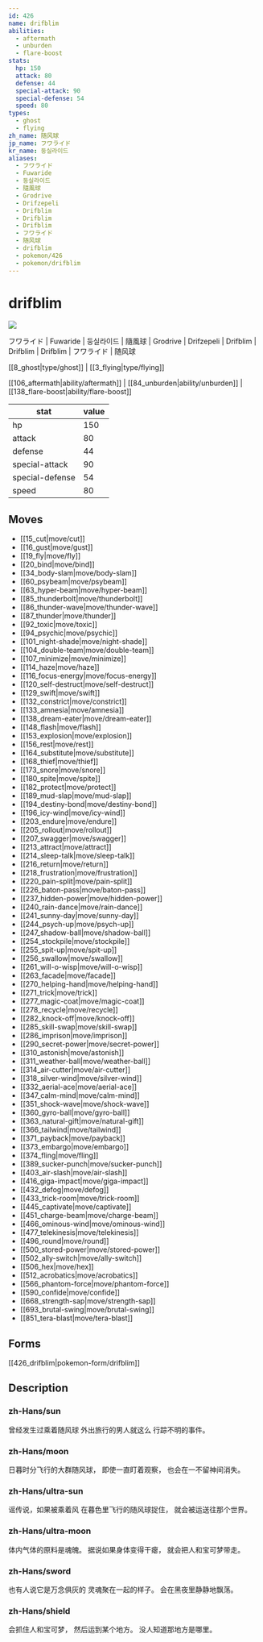 ```yaml
---
id: 426
name: drifblim
abilities:
  - aftermath
  - unburden
  - flare-boost
stats:
  hp: 150
  attack: 80
  defense: 44
  special-attack: 90
  special-defense: 54
  speed: 80
types:
  - ghost
  - flying
zh_name: 随风球
jp_name: フワライド
kr_name: 둥실라이드
aliases:
  - フワライド
  - Fuwaride
  - 둥실라이드
  - 隨風球
  - Grodrive
  - Drifzepeli
  - Drifblim
  - Drifblim
  - Drifblim
  - フワライド
  - 随风球
  - drifblim
  - pokemon/426
  - pokemon/drifblim
---
```

# drifblim

![](https://raw.githubusercontent.com/PokeAPI/sprites/master/sprites/pokemon/426.png)

フワライド | Fuwaride | 둥실라이드 | 隨風球 | Grodrive | Drifzepeli | Drifblim | Drifblim | Drifblim | フワライド | 随风球

[[8_ghost|type/ghost]] | [[3_flying|type/flying]]

[[106_aftermath|ability/aftermath]] | [[84_unburden|ability/unburden]] | [[138_flare-boost|ability/flare-boost]]

|stat|value|
|---|---|
|hp|150|
|attack|80|
|defense|44|
|special-attack|90|
|special-defense|54|
|speed|80|


## Moves

- [[15_cut|move/cut]]
- [[16_gust|move/gust]]
- [[19_fly|move/fly]]
- [[20_bind|move/bind]]
- [[34_body-slam|move/body-slam]]
- [[60_psybeam|move/psybeam]]
- [[63_hyper-beam|move/hyper-beam]]
- [[85_thunderbolt|move/thunderbolt]]
- [[86_thunder-wave|move/thunder-wave]]
- [[87_thunder|move/thunder]]
- [[92_toxic|move/toxic]]
- [[94_psychic|move/psychic]]
- [[101_night-shade|move/night-shade]]
- [[104_double-team|move/double-team]]
- [[107_minimize|move/minimize]]
- [[114_haze|move/haze]]
- [[116_focus-energy|move/focus-energy]]
- [[120_self-destruct|move/self-destruct]]
- [[129_swift|move/swift]]
- [[132_constrict|move/constrict]]
- [[133_amnesia|move/amnesia]]
- [[138_dream-eater|move/dream-eater]]
- [[148_flash|move/flash]]
- [[153_explosion|move/explosion]]
- [[156_rest|move/rest]]
- [[164_substitute|move/substitute]]
- [[168_thief|move/thief]]
- [[173_snore|move/snore]]
- [[180_spite|move/spite]]
- [[182_protect|move/protect]]
- [[189_mud-slap|move/mud-slap]]
- [[194_destiny-bond|move/destiny-bond]]
- [[196_icy-wind|move/icy-wind]]
- [[203_endure|move/endure]]
- [[205_rollout|move/rollout]]
- [[207_swagger|move/swagger]]
- [[213_attract|move/attract]]
- [[214_sleep-talk|move/sleep-talk]]
- [[216_return|move/return]]
- [[218_frustration|move/frustration]]
- [[220_pain-split|move/pain-split]]
- [[226_baton-pass|move/baton-pass]]
- [[237_hidden-power|move/hidden-power]]
- [[240_rain-dance|move/rain-dance]]
- [[241_sunny-day|move/sunny-day]]
- [[244_psych-up|move/psych-up]]
- [[247_shadow-ball|move/shadow-ball]]
- [[254_stockpile|move/stockpile]]
- [[255_spit-up|move/spit-up]]
- [[256_swallow|move/swallow]]
- [[261_will-o-wisp|move/will-o-wisp]]
- [[263_facade|move/facade]]
- [[270_helping-hand|move/helping-hand]]
- [[271_trick|move/trick]]
- [[277_magic-coat|move/magic-coat]]
- [[278_recycle|move/recycle]]
- [[282_knock-off|move/knock-off]]
- [[285_skill-swap|move/skill-swap]]
- [[286_imprison|move/imprison]]
- [[290_secret-power|move/secret-power]]
- [[310_astonish|move/astonish]]
- [[311_weather-ball|move/weather-ball]]
- [[314_air-cutter|move/air-cutter]]
- [[318_silver-wind|move/silver-wind]]
- [[332_aerial-ace|move/aerial-ace]]
- [[347_calm-mind|move/calm-mind]]
- [[351_shock-wave|move/shock-wave]]
- [[360_gyro-ball|move/gyro-ball]]
- [[363_natural-gift|move/natural-gift]]
- [[366_tailwind|move/tailwind]]
- [[371_payback|move/payback]]
- [[373_embargo|move/embargo]]
- [[374_fling|move/fling]]
- [[389_sucker-punch|move/sucker-punch]]
- [[403_air-slash|move/air-slash]]
- [[416_giga-impact|move/giga-impact]]
- [[432_defog|move/defog]]
- [[433_trick-room|move/trick-room]]
- [[445_captivate|move/captivate]]
- [[451_charge-beam|move/charge-beam]]
- [[466_ominous-wind|move/ominous-wind]]
- [[477_telekinesis|move/telekinesis]]
- [[496_round|move/round]]
- [[500_stored-power|move/stored-power]]
- [[502_ally-switch|move/ally-switch]]
- [[506_hex|move/hex]]
- [[512_acrobatics|move/acrobatics]]
- [[566_phantom-force|move/phantom-force]]
- [[590_confide|move/confide]]
- [[668_strength-sap|move/strength-sap]]
- [[693_brutal-swing|move/brutal-swing]]
- [[851_tera-blast|move/tera-blast]]

## Forms



[[426_drifblim|pokemon-form/drifblim]]

## Description

### zh-Hans/sun

曾经发生过乘着随风球
外出旅行的男人就这么
行踪不明的事件。

### zh-Hans/moon

日暮时分飞行的大群随风球，
即使一直盯着观察，
也会在一不留神间消失。

### zh-Hans/ultra-sun

谣传说，如果被乘着风
在暮色里飞行的随风球捉住，
就会被运送往那个世界。

### zh-Hans/ultra-moon

体内气体的原料是魂魄。
据说如果身体变得干瘪，
就会把人和宝可梦带走。

### zh-Hans/sword

也有人说它是万念俱灰的
灵魂聚在一起的样子。
会在黑夜里静静地飘荡。

### zh-Hans/shield

会抓住人和宝可梦，
然后运到某个地方。
没人知道那地方是哪里。

